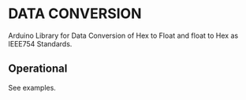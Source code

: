 # DATA CONVERSION

Arduino Library for Data Conversion of Hex to Float and float to Hex as IEEE754 Standards.

## Operational

See examples.
